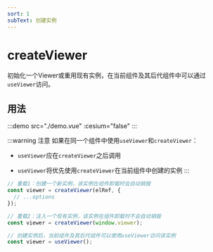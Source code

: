 ```yaml
---
sort: 1
subText: 创建实例
---
```


# createViewer

初始化一个Viewer或重用现有实例，在当前组件及其后代组件中可以通过`useViewer`访问。

## 用法

:::demo src="./demo.vue" :cesium="false"
:::

:::warning 注意
如果在同一个组件中使用`useViewer`和`createViewer`：

- `useViewer`应在`createViewer`之后调用

- `useViewer`将优先使用`createViewer`在当前组件中创建的实例
  :::

```ts
// 重载1：创建一个新实例，该实例在组件卸载时会自动销毁
const viewer = createViewer(elRef, {
  // ...options
});

// 重载2：注入一个现有实例，该实例在组件卸载时不会自动销毁
const viewer = createViewer(window.viewer);

// 创建实例后，当前组件及其后代组件可以使用useViewer访问该实例
const viewer = useViewer();
```
